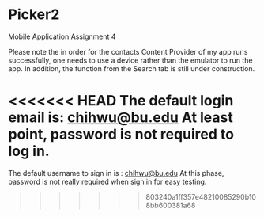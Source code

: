 # Picker2
Mobile Application Assignment 4

Please note the in order for the contacts Content Provider of my app runs successfully, one
needs to use a device rather than the emulator to run the app. In addition, the function from 
the Search tab is still under construction. 

<<<<<<< HEAD
The default login email is:   chihwu@bu.edu
At least point, password is not required to log in.
=======
The default username to sign in is :  chihwu@bu.edu 
At this phase, password is not really required when sign in for easy testing.
>>>>>>> 803240a1ff357e48210085290b108bb600381a68
